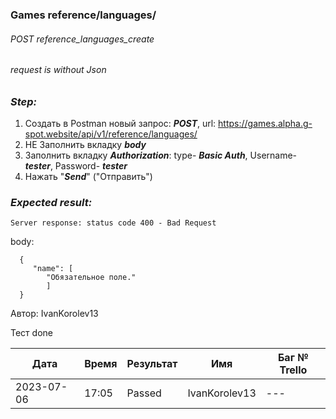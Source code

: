 ### Games reference/languages/ 
###### POST reference_languages_create
###### request is without Json

### *Step:*
1. Создать в Postman новый запрос: ***POST***, url: https://games.alpha.g-spot.website/api/v1/reference/languages/
2. НЕ Заполнить вкладку ***body***
3. Заполнить вкладку ***Authorization***: type- ***Basic Auth***, Username- ***tester***, Password- ***tester***
4. Нажать "***Send***" ("Отправить")

### *Expected result:*
    Server response: status code 400 - Bad Request

body:

      {
         "name": [
            "Обязательное поле."
            ]
      }


Автор: IvanKorolev13

Тест done

| Дата       | Время | Результат | Имя | Баг № Trello |
|------------|-------| --- | --- | --- |
| 2023-07-06 | 17:05 | Passed | IvanKorolev13 | --- | 